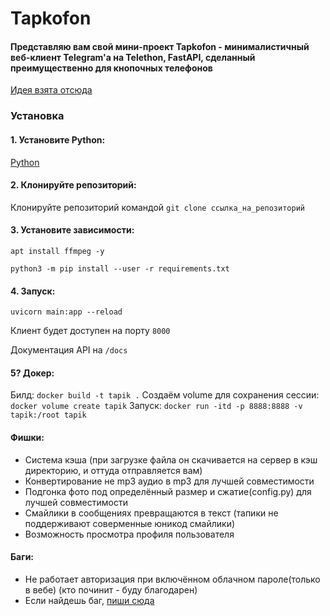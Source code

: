 # Tapkofon

#### Представляю вам свой мини-проект Tapkofon - минималистичный веб-клиент Telegram'а на Telethon, FastAPI, сделанный преимущественно для кнопочных телефонов

[Идея взята отсюда](https://github.com/xadjilut/microclient)

### Установка

#### 1. Установите Python:
[Python](https://www.python.org/downloads/)

#### 2. Клонируйте репозиторий:
Клонируйте репозиторий командой `git clone ссылка_на_репозиторий`

#### 3. Установите зависимости:

`apt install ffmpeg -y`


`python3 -m pip install --user -r requirements.txt`

#### 4. Запуск:

`uvicorn main:app --reload`

Клиент будет доступен на порту `8000`

Документация API на `/docs`

#### 5? Докер:

Билд: `docker build -t tapik .`
Создаём volume для сохранения сессии: `docker volume create tapik`
Запуск: `docker run -itd -p 8888:8888 -v tapik:/root tapik`

#### Фишки:
- Система кэша (при загрузке файла он скачивается на сервер в кэш директорию, и оттуда отправляется вам)
- Конвертирование не mp3 аудио в mp3 для лучшей совместимости
- Подгонка фото под определённый размер и сжатие(config.py) для лучшей совместимости
- Смайлики в сообщениях превращаются в текст (тапики не поддерживают соверменные юникод смайлики)
- Возможность просмотра профиля пользователя

#### Баги:
- Не работает авторизация при включённом облачном пароле(только в вебе) (кто починит - буду благодарен)
- Если найдешь баг, [пиши сюда](https://t.me/D4n13l3k00)
